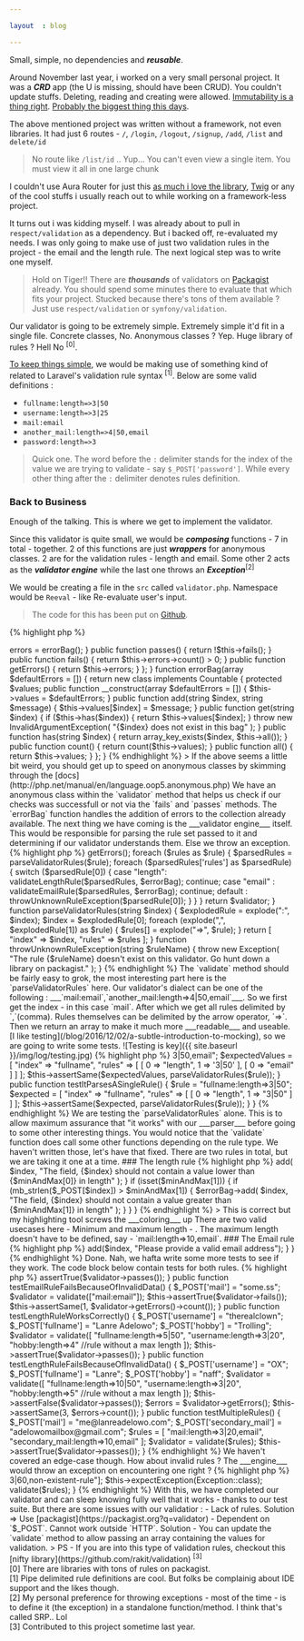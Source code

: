 ```yaml
---

layout  : blog

---
```


Small, simple, no dependencies and ___reusable___.

Around November last year, i worked on a very small personal project. It was a ___CRD___ app (the U is missing, should have been CRUD). You couldn't update stuffs. Deleting, reading and creating were allowed. [Immutability is a thing right](http://softwareengineering.stackexchange.com/questions/151733/if-immutable-objects-are-good-why-do-people-keep-creating-mutable-objects). [Probably the biggest thing this days](http://paul-m-jones.com/archives/6400).

The above mentioned project was written without a framework, not even libraries. It had just 6 routes - `/`, `/login`, `/logout`, `/signup`, `/add`, `/list` and `delete/id` 

> No route like `/list/id` .. Yup... You can't even view a single item. You must view it all in one large chunk

I couldn't use Aura Router for just this [as much i love the library](https://github.com/adelowo/cfar), [Twig](/blog/2015/12/14/the-need-to-use-a-template-engine/) or any of the cool stuffs i usually reach out to while working on a framework-less project.

It turns out i was kidding myself. I was already about to pull in `respect/validation` as a dependency. But i backed off, re-evaluated my needs. I was only going to make use of just two validation rules in the project - the email and the length rule. The next logical step was to write one myself.

> Hold on Tiger!! There are ___thousands___ of validators on [Packagist](https://packagist.org/search/?q=validator) already. You should spend some minutes there to evaluate that which fits your project. Stucked because there's tons of them available ? Just use `respect/validation` or `symfony/validation`.

Our validator is going to be extremely simple. Extremely simple it'd fit in a single file. Concrete classes, No. Anonymous classes ? Yep. Huge library of rules ? Hell No <sup>[0]</sup>.

[To keep things simple](/blog/2016/10/16/kiss-is-a-way-of-life/), we would be making use of something kind of related to Laravel's validation rule syntax <sup>[1]</sup>. Below are some valid definitions :

- `fullname:length=>3|50`
- `username:length=>3|25`
- `mail:email`
- `another_mail:length=>4|50,email`
- `password:length=>3`

> Quick one. The word before the `:` delimiter stands for the index of the value we are trying to validate - say `$_POST['password']`. While every other thing after the `:` delimiter denotes rules definition.

### Back to Business

Enough of the talking. This is where we get to implement the validator.

Since this validator is quite small, we would be ___composing___ functions - 7 in total - together. 2 of this functions are just ___wrappers___ for anonymous classes. 2 are for the validation rules - length and email. Some other 2 acts as the ___validator engine___ while the last one throws an ___Exception___<sup>[2]</sup>

We would be creating a file in the `src` called `validator.php`. Namespace would be `Reeval` - like Re-evaluate user's input.

> The code for this has been put on [Github](https://github.com/adelowo/code-samples/tree/master/re-eval).

{% highlight php %}
<?php

namespace Adelowo\Reeval;

use Countable;
use Exception;
use InvalidArgumentException;

function validator()
{

    return new class
    {

        public function __construct()
        {
            $this->errors = errorBag();
        }

        public function passes()
        {
            return !$this->fails();
        }

        public function fails()
        {
            return $this->errors->count() > 0;
        }

        public function getErrors()
        {
            return $this->errors;
        }
    };
}

function errorBag(array $defaultErrors = [])
{

    return new class implements Countable
    {

        protected $values;

        public function __construct(array $defaultErrors = [])
        {
            $this->values = $defaultErrors;
        }

        public function add(string $index, string $message)
        {
            $this->values[$index] = $message;
        }

        public function get(string $index)
        {

            if ($this->has($index)) {
                return $this->values[$index];
            }

            throw new InvalidArgumentException(
                "{$index} does not exist in this bag"
            );
        }

        public function has(string $index)
        {
            return array_key_exists($index, $this->all());
        }

        public function count()
        {
            return count($this->values);
        }

        public function all()
        {
            return $this->values;
        }
    };
}

{% endhighlight %}

> If the above seems a little bit weird, you should get up to speed on anonymous classes by skimming through the [docs](http://php.net/manual/en/language.oop5.anonymous.php)

We have an anonymous class within the `validator` method that helps us check if our checks was successfull or not via the `fails` and `passes` methods. The `errorBag` function handles the addition of errors to the collection already available.

The next thing we have coming is the ___validator engine___ itself. This would be responsible for parsing the rule set passed to it and determining if our validator understands them. Else we throw an exception.

{% highlight php %}
<?php

//previous code  here

function validate(array $rules)
{
    $validator = validator();
    $errorBag = $validator->getErrors();

    foreach ($rules as $rule) {

        $parsedRules = parseValidatorRules($rule);

        foreach ($parsedRules['rules'] as $parsedRule) {

            switch ($parsedRule[0]) {

                case "length":
                    validateLengthRule($parsedRules, $errorBag);
                    continue;

                case "email" :
                    validateEmailRule($parsedRules, $errorBag);
                    continue;

                default :
                    throwUnknownRuleException($parsedRule[0]);
            }
        }
    }

    return $validator;
}

function parseValidatorRules(string $index)
{

    $explodedRule = explode(":", $index);

    $index = $explodedRule[0];

    foreach (explode(",", $explodedRule[1]) as $rule) {
        $rules[] = explode("=>", $rule);
    }

    return [
        "index" => $index,
        "rules" => $rules
    ];
}

function throwUnknownRuleException(string $ruleName)
{
    throw new Exception(
        "The rule {$ruleName} doesn't exist on this validator. 
        Go hunt down a library on packagist."
    );
}

{% endhighlight %}

The `validate` method should be fairly easy to grok, the most interesting part here is the `parseValidatorRules` here. Our validator's dialect can be one of the following : ___`mail:email`,`another_mail:length=>4|50,email`___. So we first get the index - in this case `mail`. After which we get all rules delimited by `,`(comma). Rules themselves can be delimited by the arrow operator, `=>`. Then we return an array to make it much more ___readable___ and useable.

[I like testing](/blog/2016/12/02/a-subtle-introduction-to-mocking), so we are going to write some tests.

![Testing is key]({{ site.baseurl }}/img/log/testing.jpg)

{% highlight php %}
<?php

namespace Adelowo\Reeval\Tests;

use Exception;
use PHPUnit\Framework\TestCase;
use function Adelowo\Reeval\validate;
use function Adelowo\Reeval\parseValidatorRules;

class ReevalValidatorTest extends TestCase
{

    public function testItParsesMultipleRules()
    {

        $rule = "fullname:length=>3|50,email";

        $expectedValues = [
            "index" => "fullname",
            "rules" => [
                [
                    0 => "length",
                    1 => '3|50'
                ],
                [
                    0 => "email"
                ]
            ]
        ];

        $this->assertSame($expectedValues, parseValidatorRules($rule));
    }

    public function testItParsesASingleRule()
    {
        $rule = "fullname:length=>3|50";

        $expected = [
            "index" => "fullname",
            "rules" => [
                [
                    0 => "length",
                    1 => "3|50"
                ]
            ]
        ];

        $this->assertSame($expected, parseValidatorRules($rule));
    }
}
{% endhighlight %}

We are testing the `parseValidatorRules` alone. This is to allow maximum assurance that "it works" with our ___parser___ before going to some other interesting things.

You would notice that the `validate` function does call some other functions depending on the rule type. We haven't written those, let's have that fixed. There are two rules in total, but we are taking it one at a time.

### The length rule

{% highlight php %}
<?php

//previous code

function validateLengthRule(array $ruleData, $errorBag)
{
    $index = $ruleData['index'];

    //could have resorted to `list()` here but not all length rules would specify a max value.
    //This is to prevent an index error.
    //index 0 would hold the minimum while index 1 would hold the max value - if any was given
    $minAndMax = explode("|", $ruleData['rules'][0][1]);

    if (mb_strlen($_POST[$index]) < $minAndMax[0]) {
        $errorBag->add(
            $index,
            "The field, {$index} should not contain a value lower than {$minAndMax[0]} in length"
        );
    }

    if (isset($minAndMax[1])) {
        if (mb_strlen($_POST[$index]) > $minAndMax[1]) {
            $errorBag->add(
                $index,
                "The field, {$index} should not contain a value greater than {$minAndMax[1]} in length"
            );
        }
    }
}
    
{% endhighlight %}

> This is correct but my highlighting tool screws the ___coloring___ up

There are two valid usecases here - Minimum and maximum length - . The maximum length doesn't have to be defined, say - `mail:length=>10,email`.

### The Email rule

{% highlight php %}
<?php
//previous code
function validateEmailRule(array $ruleData, $errorBag)
{
    $index = $ruleData['index'];

    if (!filter_var($_POST[$index], FILTER_VALIDATE_EMAIL)) {
        $errorBag->add($index, "Please provide a valid email address");
    }
}
{% endhighlight %}

Done. Nah, we hafta write some more tests to see if they work. The code block below contain tests for both rules.

{% highlight php %}
<?php
//previous unit testing code

    public function testEmailRuleWorksCorrectly()
    {
        $_POST['mail'] = "me@lanreadelowo.com";

        $validator = validate(["mail:email"]);

        $this->assertTrue($validator->passes());
    }

    public function testEmailRuleFailsBecauseOfInvalidData()
    {
        $_POST['mail'] = "some.ss";

        $validator = validate(["mail:email"]);

        $this->assertTrue($validator->fails());

        $this->assertSame(1, $validator->getErrors()->count());
    }

    public function testLengthRuleWorksCorrectly()
    {

        $_POST['username'] = "therealclown";
        $_POST['fullname'] = "Lanre Adelowo";
        $_POST['hobby'] = "Trolling";

        $validator = validate([
            "fullname:length=>5|50",
            "username:length=>3|20",
            "hobby:length=>4" //rule without a max length
        ]);

        $this->assertTrue($validator->passes());
    }

    public function testLengthRuleFailsBecauseOfInvalidData()
    {
        $_POST['username'] = "OX";
        $_POST['fullname'] = "Lanre";
        $_POST['hobby'] = "naff";

        $validator = validate([
            "fullname:length=>10|50",
            "username:length=>3|20",
            "hobby:length=>5" //rule without a max length
        ]);

        $this->assertFalse($validator->passes());

        $errors = $validator->getErrors();

        $this->assertSame(3, $errors->count());
    }

    public function testMultipleRules()
    {
        $_POST['mail'] = "me@lanreadelowo.com";
        $_POST['secondary_mail'] = "adelowomailbox@gmail.com";

        $rules = [
            "mail:length=>3|20,email",
            "secondary_mail:length=>10,email"
        ];

        $validator = validate($rules);

        $this->assertTrue($validator->passes());
    }    

{% endhighlight %}

We haven't covered an edge-case though. How about invalid rules ? The ___engine___ would throw an exception on encountering one right ? 

{% highlight php %}
<?php
//previous unit testing code
    public function testAnUnexpectedRuleIsEncountered()
    {
        $_POST['name'] = "Lanre Adelowo";

        $rules = ["name:length=>3|60,non-existent-rule"];

        $this->expectException(Exception::class);

        validate($rules);
    }
{% endhighlight %}

With this, we have completed our validator and can sleep knowing fully well that it works - thanks to our test suite. But there are some issues with our validatior :

- Lack of rules. Solution => Use [packagist](https://packagist.org?q=validator)
- Dependent on `$_POST`. Cannot work outside `HTTP`. Solution - You can update the `validate` method to allow passing an array containing the values for validation.

> PS - If you are into this type of validation rules, checkout this [nifty library](https://github.com/rakit/validation) <sup>[3]</sup>

<div id="foot-notes">
[0] There are libraries with tons of rules on packagist.
<br>
[1] Pipe delimited rule definitions are cool. But folks be complainig about IDE support and the likes though.
<br>
[2] My personal preference for throwing exceptions - most of the time - is to define it (the exception) in a standalone function/method. I think that's called SRP.. Lol
<br>
[3] Contributed to this project sometime last year.
</div>
